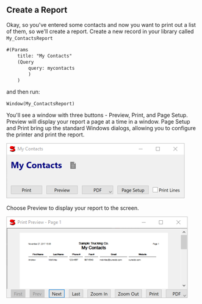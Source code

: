 ## Create a Report

Okay, so you've entered some contacts and now you want to print out a list
of them, so we'll create a report.  Create a new record in your library called
`My_ContactsReport`

``` suneido
#(Params
    title: "My Contacts"
    (Query
        query: mycontacts
        )
    )
```

and then run:

``` suneido
Window(My_ContactsReport)
```

You'll see a window with three buttons - Preview, Print, and Page Setup.
Preview will display your report a page at a time in a window.  Page Setup and
Print bring up the standard Windows dialogs, allowing you to configure the
printer and print the report.

![](<../res/mycontactsparams.png>)

Choose Preview to display your report to the screen.

![](<../res/mycontactspreview.png>)